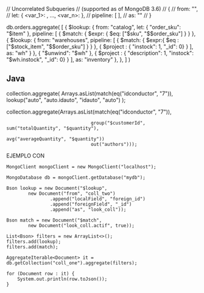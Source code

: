 
// Uncorrelated Subqueries
// (supported as of MongoDB 3.6)
// {
//    from: "<collection to join>",
//    let: { <var_1>: <expression>, …, <var_n>: <expression> },
//    pipeline: [ <pipeline to execute on the collection to join> ],
//    as: "<output array field>"
// }



db.orders.aggregate(
  [
    {
      $lookup: {
        from: "catalog",
        let: { "order_sku": "$item" },
        pipeline: [
          {
            $match: {
              $expr: {
                $eq: ["$sku", "$$order_sku"]
              }
            }
          },
          {
            $lookup: {
              from: "warehouses",
              pipeline: [
                {
                  $match: {
                    $expr:{
                      $eq : ["$stock_item", "$$order_sku"]
                    }
                  }
                },
                {
                  $project : { "instock": 1, "_id": 0}
                }
              ],
              as: "wh"
            }
          },
          { "$unwind": "$wh" },
          {
            $project : { "description": 1, "instock": "$wh.instock", "_id": 0}
          }
        ],
        as: "inventory"
      },
    },
  ]
)


## Java


collection.aggregate(
Arrays.asList(match(eq("idconductor", "7")),    
lookup("auto", "auto.idauto", "idauto", "auto")
);

collection.aggregate(Arrays.asList(match(eq("idconductor", "7")),

                                   group("$customerId", sum("totalQuantity", "$quantity"),
                                                        avg("averageQuantity", "$quantity"))
                                   out("authors")));

EJEMPLO CON 
```
MongoClient mongoClient = new MongoClient("localhost");

MongoDatabase db = mongoClient.getDatabase("mydb");

Bson lookup = new Document("$lookup",
        new Document("from", "coll_two")
                .append("localField", "foreign_id")
                .append("foreignField", "_id")
                .append("as", "look_coll"));

Bson match = new Document("$match",
        new Document("look_coll.actif", true));

List<Bson> filters = new ArrayList<>();
filters.add(lookup);
filters.add(match);

AggregateIterable<Document> it = db.getCollection("coll_one").aggregate(filters);

for (Document row : it) {
    System.out.println(row.toJson());
}
```